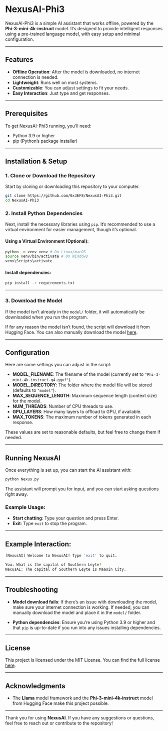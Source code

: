 
# NexusAI-Phi3

NexusAI-Phi3 is a simple AI assistant that works offline, powered by the **Phi-3-mini-4k-instruct** model. It’s designed to provide intelligent responses using a pre-trained language model, with easy setup and minimal configuration.

---

## Features

- **Offline Operation**: After the model is downloaded, no internet connection is needed.
- **Lightweight**: Runs well on most systems.
- **Customizable**: You can adjust settings to fit your needs.
- **Easy Interaction**: Just type and get responses.

---

## Prerequisites

To get NexusAI-Phi3 running, you'll need:

- Python 3.9 or higher
- pip (Python’s package installer)

---

## Installation & Setup

### 1. Clone or Download the Repository

Start by cloning or downloading this repository to your computer.

```bash
git clone https://github.com/0x3EF8/NexusAI-Phi3.git
cd NexusAI-Phi3
```

### 2. Install Python Dependencies

Next, install the necessary libraries using `pip`. It’s recommended to use a virtual environment for easier management, though it’s optional.

#### Using a Virtual Environment (Optional):

```bash
python -m venv venv # On Linux/macOS
source venv/bin/activate # On Windows
venv\Scripts\activate

```

#### Install dependencies:

```bash
pip install -r requirements.txt
```

---

### 3. Download the Model

If the model isn’t already in the `model/` folder, it will automatically be downloaded when you run the program. 

If for any reason the model isn’t found, the script will download it from Hugging Face. You can also manually download the model [here](https://huggingface.co/microsoft/Phi-3-mini-4k-instruct-gguf/resolve/main/Phi-3-mini-4k-instruct-q4.gguf).

---

## Configuration

Here are some settings you can adjust in the script:

- **MODEL_FILENAME**: The filename of the model (currently set to `"Phi-3-mini-4k-instruct-q4.gguf"`).
- **MODEL_DIRECTORY**: The folder where the model file will be stored (defaults to `"model"`).
- **MAX_SEQUENCE_LENGTH**: Maximum sequence length (context size) for the model.
- **NUM_THREADS**: Number of CPU threads to use.
- **GPU_LAYERS**: How many layers to offload to GPU, if available.
- **MAX_TOKENS**: The maximum number of tokens generated in each response.

These values are set to reasonable defaults, but feel free to change them if needed.

---

## Running NexusAI

Once everything is set up, you can start the AI assistant with:

```bash
python Nexus.py
```

The assistant will prompt you for input, and you can start asking questions right away.

### Example Usage:

- **Start chatting**: Type your question and press Enter.
- **Exit**: Type `exit` to stop the program.

---

## Example Interaction:

```bash
[NexusAI] Welcome to NexusAI! Type 'exit' to quit.

You: What is the capital of Southern Leyte?
NexusAI: The capital of Southern Leyte is Maasin City.
```

---

## Troubleshooting

- **Model download fails**: If there’s an issue with downloading the model, make sure your internet connection is working. If needed, you can manually download the model and place it in the `model/` folder.
  
- **Python dependencies**: Ensure you’re using Python 3.9 or higher and that `pip` is up-to-date if you run into any issues installing dependencies.

---

## License

This project is licensed under the MIT License. You can find the full license [here](LICENSE).

---

## Acknowledgments

- The **Llama** model framework and the **Phi-3-mini-4k-instruct** model from Hugging Face make this project possible.

---

Thank you for using **NexusAI**. If you have any suggestions or questions, feel free to reach out or contribute to the repository!

